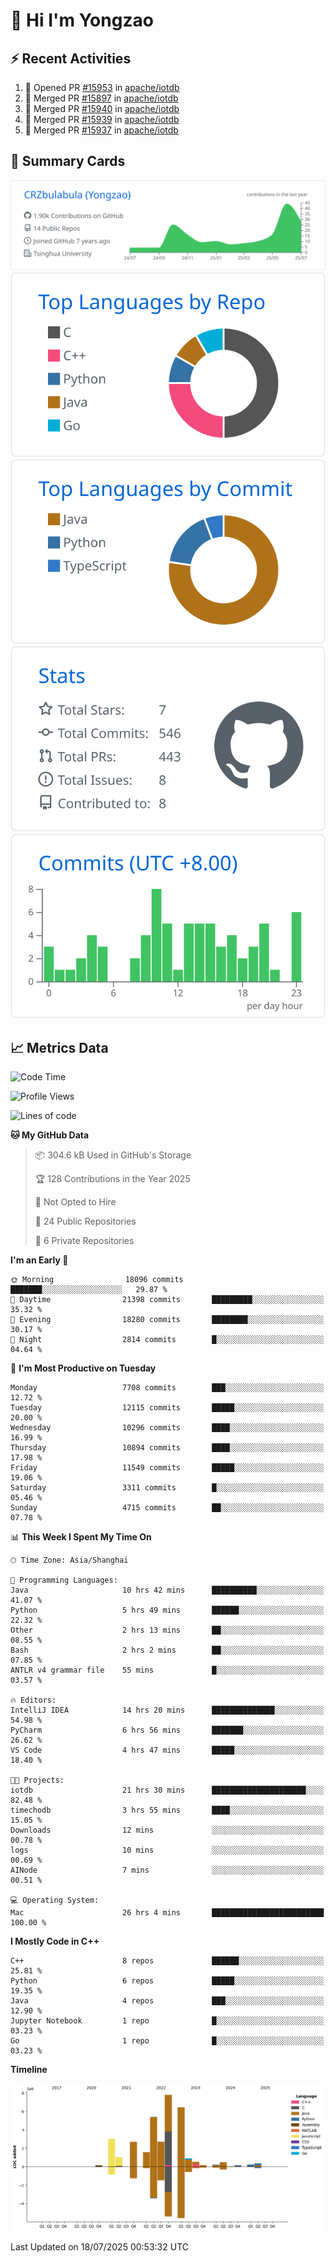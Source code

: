 # 👋 Hi I'm Yongzao

## ⚡ Recent Activities
<!--START_SECTION:activity-->
1. 💪 Opened PR [#15953](https://github.com/apache/iotdb/pull/15953) in [apache/iotdb](https://github.com/apache/iotdb)
2. 🎉 Merged PR [#15897](https://github.com/apache/iotdb/pull/15897) in [apache/iotdb](https://github.com/apache/iotdb)
3. 🎉 Merged PR [#15940](https://github.com/apache/iotdb/pull/15940) in [apache/iotdb](https://github.com/apache/iotdb)
4. 🎉 Merged PR [#15939](https://github.com/apache/iotdb/pull/15939) in [apache/iotdb](https://github.com/apache/iotdb)
5. 🎉 Merged PR [#15937](https://github.com/apache/iotdb/pull/15937) in [apache/iotdb](https://github.com/apache/iotdb)
<!--END_SECTION:activity-->

## 🎑 Summary Cards

[![](https://raw.githubusercontent.com/CRZbulabula/CRZbulabula/main/profile-summary-card-output/github/0-profile-details.svg)](https://github.com/vn7n24fzkq/github-profile-summary-cards)
[![](https://raw.githubusercontent.com/CRZbulabula/CRZbulabula/main/profile-summary-card-output/github/1-repos-per-language.svg)](https://github.com/vn7n24fzkq/github-profile-summary-cards) [![](https://raw.githubusercontent.com/CRZbulabula/CRZbulabula/main/profile-summary-card-output/github/2-most-commit-language.svg)](https://github.com/vn7n24fzkq/github-profile-summary-cards)
[![](https://raw.githubusercontent.com/CRZbulabula/CRZbulabula/main/profile-summary-card-output/github/3-stats.svg)](https://github.com/vn7n24fzkq/github-profile-summary-cards) [![](https://raw.githubusercontent.com/CRZbulabula/CRZbulabula/main/profile-summary-card-output/github/4-productive-time.svg)](https://github.com/vn7n24fzkq/github-profile-summary-cards)

## 📈 Metrics Data

<!--START_SECTION:waka-->
![Code Time](http://img.shields.io/badge/Code%20Time-1%2C074%20hrs%2042%20mins-blue)

![Profile Views](http://img.shields.io/badge/Profile%20Views-1-blue)

![Lines of code](https://img.shields.io/badge/From%20Hello%20World%20I%27ve%20Written-33.9%20million%20lines%20of%20code-blue)

**🐱 My GitHub Data** 

> 📦 304.6 kB Used in GitHub's Storage 
 > 
> 🏆 128 Contributions in the Year 2025
 > 
> 🚫 Not Opted to Hire
 > 
> 📜 24 Public Repositories 
 > 
> 🔑 6 Private Repositories 
 > 
**I'm an Early 🐤** 

```text
🌞 Morning                18096 commits       ███████░░░░░░░░░░░░░░░░░░   29.87 % 
🌆 Daytime                21398 commits       █████████░░░░░░░░░░░░░░░░   35.32 % 
🌃 Evening                18280 commits       ████████░░░░░░░░░░░░░░░░░   30.17 % 
🌙 Night                  2814 commits        █░░░░░░░░░░░░░░░░░░░░░░░░   04.64 % 
```
📅 **I'm Most Productive on Tuesday** 

```text
Monday                   7708 commits        ███░░░░░░░░░░░░░░░░░░░░░░   12.72 % 
Tuesday                  12115 commits       █████░░░░░░░░░░░░░░░░░░░░   20.00 % 
Wednesday                10296 commits       ████░░░░░░░░░░░░░░░░░░░░░   16.99 % 
Thursday                 10894 commits       ████░░░░░░░░░░░░░░░░░░░░░   17.98 % 
Friday                   11549 commits       █████░░░░░░░░░░░░░░░░░░░░   19.06 % 
Saturday                 3311 commits        █░░░░░░░░░░░░░░░░░░░░░░░░   05.46 % 
Sunday                   4715 commits        ██░░░░░░░░░░░░░░░░░░░░░░░   07.78 % 
```


📊 **This Week I Spent My Time On** 

```text
🕑︎ Time Zone: Asia/Shanghai

💬 Programming Languages: 
Java                     10 hrs 42 mins      ██████████░░░░░░░░░░░░░░░   41.07 % 
Python                   5 hrs 49 mins       ██████░░░░░░░░░░░░░░░░░░░   22.32 % 
Other                    2 hrs 13 mins       ██░░░░░░░░░░░░░░░░░░░░░░░   08.55 % 
Bash                     2 hrs 2 mins        ██░░░░░░░░░░░░░░░░░░░░░░░   07.85 % 
ANTLR v4 grammar file    55 mins             █░░░░░░░░░░░░░░░░░░░░░░░░   03.57 % 

🔥 Editors: 
IntelliJ IDEA            14 hrs 20 mins      ██████████████░░░░░░░░░░░   54.98 % 
PyCharm                  6 hrs 56 mins       ███████░░░░░░░░░░░░░░░░░░   26.62 % 
VS Code                  4 hrs 47 mins       █████░░░░░░░░░░░░░░░░░░░░   18.40 % 

🐱‍💻 Projects: 
iotdb                    21 hrs 30 mins      █████████████████████░░░░   82.48 % 
timechodb                3 hrs 55 mins       ████░░░░░░░░░░░░░░░░░░░░░   15.05 % 
Downloads                12 mins             ░░░░░░░░░░░░░░░░░░░░░░░░░   00.78 % 
logs                     10 mins             ░░░░░░░░░░░░░░░░░░░░░░░░░   00.69 % 
AINode                   7 mins              ░░░░░░░░░░░░░░░░░░░░░░░░░   00.51 % 

💻 Operating System: 
Mac                      26 hrs 4 mins       █████████████████████████   100.00 % 
```

**I Mostly Code in C++** 

```text
C++                      8 repos             ██████░░░░░░░░░░░░░░░░░░░   25.81 % 
Python                   6 repos             █████░░░░░░░░░░░░░░░░░░░░   19.35 % 
Java                     4 repos             ███░░░░░░░░░░░░░░░░░░░░░░   12.90 % 
Jupyter Notebook         1 repo              █░░░░░░░░░░░░░░░░░░░░░░░░   03.23 % 
Go                       1 repo              █░░░░░░░░░░░░░░░░░░░░░░░░   03.23 % 
```



**Timeline**

![Lines of Code chart](https://raw.githubusercontent.com/CRZbulabula/CRZbulabula/main/assets/bar_graph.png)


 Last Updated on 18/07/2025 00:53:32 UTC
<!--END_SECTION:waka-->

